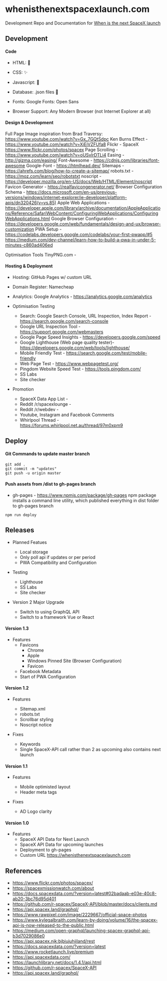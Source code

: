 # whenisthenextspacexlaunch.com

Development Repo and Documentation for <a href="https://whenisthenextspacexlaunch.com" target="_blank" alt="spacex launch">When is the next SpaceX launch</a>

## Development

#### Code


* HTML:  :nut_and_bolt:
* CSS:  :sparkles:
* Javascript:  :icecream:
* Database:  .json files :floppy_disk:

* Fonts: Google Fonts: Open Sans

* Browser Support: Any Modern Browser (not Internet Explorer at all)

#### Design & Development

Full Page Image inspiration from Brad Traversy: https://www.youtube.com/watch?v=Gx_7GQtSdpc
Ken Burns Effect - https://www.youtube.com/watch?v=XiEiVZFUfa8
Flickr - SpaceX https://www.flickr.com/photos/spacex
Page Scrolling -  https://www.youtube.com/watch?v=oUSvlrDTLi4
Easing - http://gizma.com/easing/
Font-Awesome - https://cdnjs.com/libraries/font-awesome
Google-Font - 
https://htmlhead.dev/
Sitemaps - https://ahrefs.com/blog/how-to-create-a-sitemap/
robots.txt - https://moz.com/learn/seo/robotstxt
noscript - https://developer.mozilla.org/en-US/docs/Web/HTML/Element/noscript
Favicon Generator - https://realfavicongenerator.net/
Browser Configuration Schema - https://docs.microsoft.com/en-us/previous-versions/windows/internet-explorer/ie-developer/platform-apis/dn320426(v=vs.85)
Apple Web Applications - https://developer.apple.com/library/archive/documentation/AppleApplications/Reference/SafariWebContent/ConfiguringWebApplications/ConfiguringWebApplications.html
Google Browser Configuration - https://developers.google.com/web/fundamentals/design-and-ux/browser-customization
PWA Setup - https://codelabs.developers.google.com/codelabs/your-first-pwapp/#5
https://medium.com/dev-channel/learn-how-to-build-a-pwa-in-under-5-minutes-c860ad406ed

Optimisation Tools
TinyPNG.com - 

#### Hosting & Deployment

* Hosting: GitHub Pages w/ custom URL
* Domain Register: Namecheap
* Analytics: Google Analytics - https://analytics.google.com/analytics

* Optimisation Testing
  * Search: Google Search Console, URL Inspection, Index Report - https://search.google.com/search-console
  * Google URL Inspection Tool - https://support.google.com/webmasters
  * Google Page Speed Insights - https://developers.google.com/speed
  * Google Lighthouse (Web page quality tester)- https://developers.google.com/web/tools/lighthouse/
  * Mobile Friendly Test - https://search.google.com/test/mobile-friendly
  * Web Page Test - https://www.webpagetest.org/
  * Pingdom Website Speed Test - https://tools.pingdom.com/
  * SS Labs
  * Site checker

* Promotion
  * SpaceX Data App List - 
  * Reddit /r/spacexlounge - 
  * Reddit /r/webdev - 
  * Youtube, Instagram and Facebook Comments
  * Whirlpool Thread - https://forums.whirlpool.net.au/thread/97m0xpm9

## Deploy

#### Git Commands to update master branch
```
git add . 
git commit -m "updates"
git push -u origin master
```
#### Push assets from /dist to gh-pages branch

* gh-pages - https://www.npmjs.com/package/gh-pages
npm package installs a command line utility, which published everything in dist folder to gh-pages branch

```
npm run deploy
```

## Releases

* Planned Featues
  * Local storage
  * Only poll api if updates or per period
  * PWA Compatibility and Configuration
  
* Testing
  * Lighthouse
  * SS Labs
  * Site checker

* Version 2 Major Upgrade
  * Switch to using GraphQL API 
  * Switch to a framework Vue or React

#### Version 1.3

* Features
  * Favicons
    * Chrome
    * Apple
    * Windows Pinned Site (Browser Configuration)
    * Favicon
  * Facebook Metadata
  * Start of PWA Configuration

#### Version 1.2

* Features
  * Sitemap.xml
  * robots.txt
  * Scrollbar styling
  * Noscript notice

* Fixes
  * Keywords
  * Single SpaceX-API call rather than 2 as upcoming also contains next launch

#### Version 1.1

* Features
  * Mobile optimisted layout
  * Header meta tags

* Fixes
  * AD Logo clarity

#### Version 1.0

* Features
  * SpaceX API Data for Next Launch
  * SpaceX API Data for upcoming launches
  * Deployment to gh-pages
  * Custom URL https://whenisthenextspacexlaunch.com

## References

 * https://www.flickr.com/photos/spacex/
 * https://spacexmissionwatch.com/about
 * https://docs.spacexdata.com/?version=latest#02badaab-e03e-40c8-ab20-3bc76d95d401
 * https://github.com/r-spacex/SpaceX-API/blob/master/docs/clients.md
 * https://api.spacex.land/graphql/
 * https://www.rawpixel.com/image/2229667/official-space-photos
 * https://www.kylegalbraith.com/learn-by-doing/volume/16/the-spacex-api-is-now-released-to-the-public.html
 * https://medium.com/open-graphql/launching-spacex-graphql-api-b3d7029086e0
 * https://api.spacex.njk;bjbiujuhjiland/rest
 * https://docs.spacexdata.com/?version=latest
 * https://www.rocketlaunch.live/premium
 * https://api.spacexdata.com/
 * https://launchlibrary.net/docs/1.4.1/api.html
 * https://github.com/r-spacex/SpaceX-API
 * https://api.spacex.land/graphql/